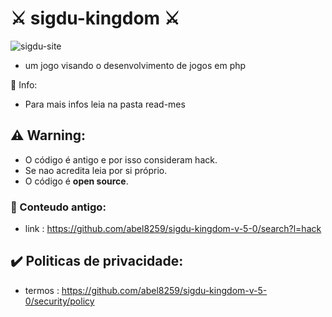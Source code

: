 # ⚔️ sigdu-kingdom ⚔️
<img src="https://i.ibb.co/8jBQqK1/sigdu-site.png" alt="sigdu-site" border="0">

- um jogo visando o desenvolvimento de jogos em php   

📝 Info:

- Para mais infos leia na pasta read-mes

## ⚠️ Warning:

- O código é antigo e por isso consideram hack. 
- Se nao acredita leia por si próprio. 
- O código é <b>open source</b>.      

### 📜 Conteudo antigo:
- link : https://github.com/abel8259/sigdu-kingdom-v-5-0/search?l=hack 

## ✔️ Politicas de privacidade: 
- termos : https://github.com/abel8259/sigdu-kingdom-v-5-0/security/policy
